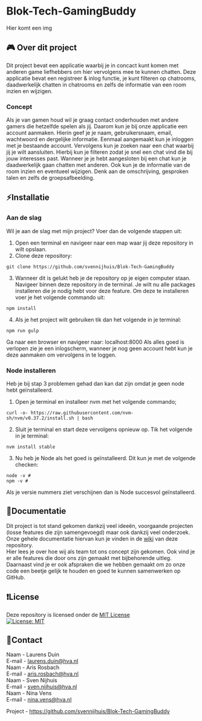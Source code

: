 # Blok-Tech-GamingBuddy
Hier komt een img

## 🎮 Over dit project
Dit project bevat een applicatie waarbij je in concact kunt komen met anderen game liefhebbers om hier vervolgens
mee te kunnen chatten. 
Deze applicatie bevat een registreer & inlog functie, je kunt filteren op chatrooms, daadwerkelijk chatten in chatrooms en
zelfs de informatie van een room inzien en wijzigen.

### Concept
Als je van gamen houd wil je graag contact onderhouden met andere gamers die hetzelfde spelen als jij. Daarom kun je bij onze applicatie een account aanmaken. Hierin geef je je naam, gebruikersnaam, email, wachtwoord en dergelijke informatie.
Eenmaal aangemaakt kun je inloggen met je bestaande account. Vervolgens kun je zoeken naar een chat waarbij jij je wilt aansluiten. Hierbij kun je filteren zodat je snel een chat vind die bij jouw interesses past. 
Wanneer je je hebt aangesloten bij een chat kun je daadwerkelijk gaan chatten met anderen. Ook kun je de informatie van de room inzien en eventueel wijzigen. Denk aan de omschrijving, gesproken talen en zelfs de groepsafbeelding.


## :zap:Installatie 
### Aan de slag
Wil je aan de slag met mijn project? Voer dan de volgende stappen uit: 
1.	Open een terminal en navigeer naar een map waar jij deze repository in wilt opslaan.
2.	Clone deze repository:
```
git clone https://github.com/svennijhuis/Blok-Tech-GamingBuddy
```
3.  Wanneer dit is gelukt heb je de repository op je eigen computer staan. Navigeer binnen deze repository in de terminal. Je wilt nu alle packages installeren die je nodig hebt voor deze feature. Om deze te installeren voer je het volgende commando uit: 
```
npm install
```
4.	Als je het project wilt gebruiken tik dan het volgende in je terminal:
```
npm run gulp
```
Ga naar een browser en navigeer naar: localhost:8000 
Als alles goed is verlopen zie je een inlogscherm, wanneer je nog geen account hebt kun je deze aanmaken om vervolgens in te loggen. 

### Node installeren
Heb je bij stap 3 problemen gehad dan kan dat zijn omdat je geen node hebt geïnstalleerd. 
1.  Open je terminal en installeer nvm met het volgende commando;
```
curl -o- https://raw.githubusercontent.com/nvm-sh/nvm/v0.37.2/install.sh | bash
```
2.  Sluit je terminal en start deze vervolgens opnieuw op. Tik het volgende in je terminal:
```
nvm install stable
```
3.  Nu heb je Node als het goed is geïnstalleerd. Dit kun je met de volgende checken:
```
node -v # 
npm -v # 
```
Als je versie nummers ziet verschijnen dan is Node succesvol geïnstalleerd.

## :memo:Documentatie
Dit project is tot stand gekomen dankzij veel ideeën, voorgaande projecten (losse features die zijn samengevoegd) maar ook dankzij veel onderzoek. <br>
Onze gehele documentatie hiervan kun je vinden in de [wiki](https://github.com/svennijhuis/Blok-Tech-GamingBuddy/wiki) van deze repository. <br>
Hier lees je over hoe wij als team tot ons concept zijn gekomen. Ook vind je er alle features die door ons zijn gemaakt met bijbehorende uitleg. Daarnaast vind je er ook afspraken die we hebben gemaakt om zo onze code een beetje gelijk te houden en goed te kunnen samenwerken op GitHub.


## :heavy_exclamation_mark:License
Deze repository is licensed onder de [MIT License](https://github.com/svennijhuis/Blok-Tech-GamingBuddy/blob/main/LICENSE)<br>
[![License: MIT](https://img.shields.io/badge/License-MIT-yellow.svg)](https://opensource.org/licenses/MIT)


## :email:Contact
Naam -  Laurens Duin <br>
E-mail - laurens.duin@hva.nl <br>
Naam -  Aris Rosbach <br>
E-mail - aris.rosbach@hva.nl <br>
Naam -  Sven Nijhuis <br>
E-mail - sven.nijhuis@hva.nl <br>
Naam -  Nina Vens <br>
E-mail - nina.vens@hva.nl <br>

Project - https://github.com/svennijhuis/Blok-Tech-GamingBuddy

